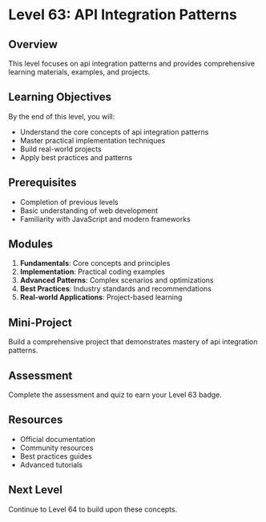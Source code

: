 # Level 63: API Integration Patterns

## Overview
This level focuses on api integration patterns and provides comprehensive learning materials, examples, and projects.

## Learning Objectives
By the end of this level, you will:
- Understand the core concepts of api integration patterns
- Master practical implementation techniques
- Build real-world projects
- Apply best practices and patterns

## Prerequisites
- Completion of previous levels
- Basic understanding of web development
- Familiarity with JavaScript and modern frameworks

## Modules
1. **Fundamentals**: Core concepts and principles
2. **Implementation**: Practical coding examples
3. **Advanced Patterns**: Complex scenarios and optimizations
4. **Best Practices**: Industry standards and recommendations
5. **Real-world Applications**: Project-based learning

## Mini-Project
Build a comprehensive project that demonstrates mastery of api integration patterns.

## Assessment
Complete the assessment and quiz to earn your Level 63 badge.

## Resources
- Official documentation
- Community resources
- Best practices guides
- Advanced tutorials

## Next Level
Continue to Level 64 to build upon these concepts.

